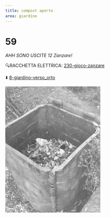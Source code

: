 ```yaml
---
title: compost aperto
area: giardino
---
```

# 59
_AHH SONO USCITE 12 Zanzare!_

🔍RACCHETTA ELETTRICA: [230-gioco-zanzare](230-gioco-zanzare.md) 

⬇️ [8-giardino-verso_orto](8-giardino-verso_orto.md)

![foto_103](_assets/preview/foto_103.jpg)